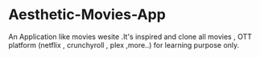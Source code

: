 # Aesthetic-Movies-App
An Application like movies wesite .It's inspired and clone all movies , OTT platform (netflix , crunchyroll , plex ,more..) for learning purpose only.
